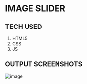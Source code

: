 # IMAGE SLIDER

## TECH USED

1. HTML5
2. CSS
3. JS


## OUTPUT SCREENSHOTS

![image](https://user-images.githubusercontent.com/82095877/163576655-5419e7a0-fa2a-4c95-87a0-bafed1eae8c7.png)

